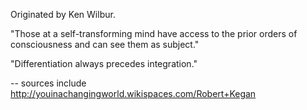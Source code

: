 Originated by Ken Wilbur.

"Those at a self-transforming mind have access to the prior orders of consciousness and can see them as subject."

"Differentiation always precedes integration."

-- sources include http://youinachangingworld.wikispaces.com/Robert+Kegan